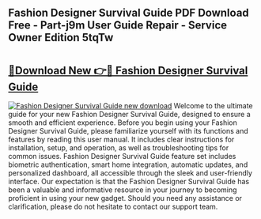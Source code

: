 ## Fashion Designer Survival Guide PDF Download Free - Part-j9m User Guide Repair - Service Owner Edition 5tqTw

# <h2><a href="http://bc5026.oget.top/?id=Fashion+Designer+Survival+Guide">🔗Download New 👉🔴 Fashion Designer Survival Guide</a></h2>

[![Fashion Designer Survival Guide new download](https://i.imgur.com/5g1atiW.png)](http://bc5026.oget.top/?id=Fashion+Designer+Survival+Guide)
Welcome to the ultimate guide for your new Fashion Designer Survival Guide, designed to ensure a smooth and efficient experience. Before you begin using your Fashion Designer Survival Guide, please familiarize yourself with its functions and features by reading this user manual. It includes clear instructions for installation, setup, and operation, as well as troubleshooting tips for common issues. Fashion Designer Survival Guide feature set includes biometric authentication, smart home integration, automatic updates, and personalized dashboard, all accessible through the sleek and user-friendly interface. Our expectation is that the Fashion Designer Survival Guide has been a valuable and informative resource in your journey to becoming proficient in using your new gadget. Should you need any assistance or clarification, please do not hesitate to contact our support team.
